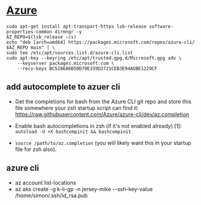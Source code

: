 # [Azure](https://docs.microsoft.com/en-us/cli/azure/install-azure-cli-apt?view=azure-cli-latest)

 ```
sudo apt-get install apt-transport-https lsb-release software-properties-common dirmngr -y
AZ_REPO=$(lsb_release -cs)
echo "deb [arch=amd64] https://packages.microsoft.com/repos/azure-cli/ $AZ_REPO main" | \
sudo tee /etc/apt/sources.list.d/azure-cli.list
sudo apt-key --keyring /etc/apt/trusted.gpg.d/Microsoft.gpg adv \
     --keyserver packages.microsoft.com \
     --recv-keys BC528686B50D79E339D3721CEB3E94ADBE1229CF
 ```
## add autocomplete to azuer cli
- Get the completions for bash from the Azure CLI git repo and store this file somewhere your zsh startup script can find it: https://raw.githubusercontent.com/Azure/azure-cli/dev/az.completion

- Enable bash autocompletions in zsh (if it's not enabled already) [1]: 
```autoload -U +X bashcompinit && bashcompinit```

- ```source /path/to/az.completion``` (you will likely want this in your startup file for zsh also).

## azure cli

- az account list-locations
- az aks create -g k-li-gp -n jersey-mike --ssh-key-value /home/simon/.ssh/id_rsa.pub
